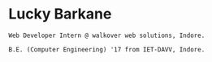 # Lucky Barkane
``Web Developer Intern @ walkover web solutions, Indore.`` 

``B.E. (Computer Engineering) '17 from IET-DAVV, Indore.``
 
